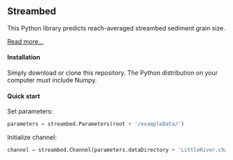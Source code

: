 ## Streambed

This Python library predicts reach-averaged streambed sediment grain size.

[Read more...](https://github.com/nathanlyons/streambed/wiki)

#### Installation

Simply download or clone this repository. The Python distribution on your computer must include Numpy. 

#### Quick start

Set parameters:
```python
parameters = streambed.Parameters(root + '/exampleData/')
```
Initialize channel:
```python
channel = streambed.Channel(parameters.dataDirectory + 'LittleRiver.channel')
```
